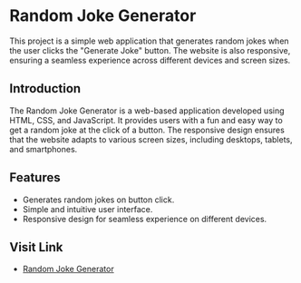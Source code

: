 # Random Joke Generator

This project is a simple web application that generates random jokes when the user clicks the "Generate Joke" button. The website is also responsive, ensuring a seamless experience across different devices and screen sizes.

## Introduction

The Random Joke Generator is a web-based application developed using HTML, CSS, and JavaScript. It provides users with a fun and easy way to get a random joke at the click of a button. The responsive design ensures that the website adapts to various screen sizes, including desktops, tablets, and smartphones.

## Features

- Generates random jokes on button click.
- Simple and intuitive user interface.
- Responsive design for seamless experience on different devices.

## Visit Link
 - [Random Joke Generator](https://mohitpramanik.github.io/Random-joke-generator/)
